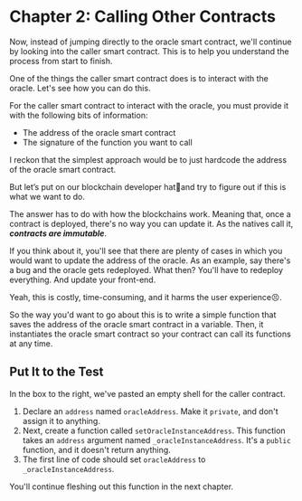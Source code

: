 # Chapter 2: Calling Other Contracts

Now, instead of jumping directly to the oracle smart contract, we'll continue by looking into the caller smart contract. This is to help you understand the process from start to finish.

One of the things the caller smart contract does is to interact with the oracle. Let's see how you can do this.

For the caller smart contract to interact with the oracle, you must provide it with the following bits of information:

- The address of the oracle smart contract
- The signature of the function you want to call

I reckon that the simplest approach would be to just hardcode the address of the oracle smart contract.

But let’s put on our blockchain developer hat🎩and try to figure out if this is what we want to do.

The answer has to do with how the blockchains work. Meaning that, once a contract is deployed, there's no way you can update it. As the natives call it, **_contracts are immutable_**.

If you think about it, you'll see that there are plenty of cases in which you would want to update the address of the oracle. As an example, say there's a bug and the oracle gets redeployed. What then? You'll have to redeploy everything. And update your front-end.

Yeah, this is costly, time-consuming, and it harms the user experience😣.

So the way you'd want to go about this is to write a simple function that saves the address of the oracle smart contract in a variable. Then, it instantiates the oracle smart contract so your contract can call its functions at any time.

## Put It to the Test

In the box to the right, we've pasted an empty shell for the caller contract.

1.  Declare an `address` named `oracleAddress`. Make it `private`, and don't assign it to anything.
2.  Next, create a function called `setOracleInstanceAddress`. This function takes an `address` argument named `_oracleInstanceAddress`. It's a `public` function, and it doesn't return anything.
3.  The first line of code should set `oracleAddress` to `_oracleInstanceAddress`.

You'll continue fleshing out this function in the next chapter.

